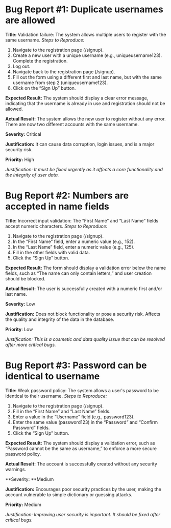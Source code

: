 # Bug Report #1: Duplicate usernames are allowed
**Title:** Validation failure: The system allows multiple users to register with the same username.
*Steps to Reproduce:*

1. Navigate to the registration page (/signup).
2. Create a new user with a unique username (e.g., uniqueusername123). Complete the registration.
3. Log out.
4. Navigate back to the registration page (/signup).
5. Fill out the form using a different first and last name, but with the same username from step 2 (uniqueusername123).
6. Click on the “Sign Up” button.

**Expected Result:**
The system should display a clear error message, indicating that the username is already in use and registration should not be allowed.

**Actual Result:**
The system allows the new user to register without any error. There are now two different accounts with the same username.

**Severity:** Critical

**Justification:** It can cause data corruption, login issues, and is a major security risk.

**Priority:** High

*Justification: It must be fixed urgently as it affects a core functionality and the integrity of user data.*

# Bug Report #2: Numbers are accepted in name fields
**Title:** Incorrect input validation: The “First Name” and “Last Name” fields accept numeric characters.
*Steps to Reproduce:*

1. Navigate to the registration page (/signup).
2. In the “First Name” field, enter a numeric value (e.g., 152).
3. In the “Last Name” field, enter a numeric value (e.g., 125).
4. Fill in the other fields with valid data.
5. Click the “Sign Up” button.

**Expected Result:**
The form should display a validation error below the name fields, such as “The name can only contain letters,” and user creation should be blocked.

**Actual Result:**
The user is successfully created with a numeric first and/or last name.

**Severity:** Low

**Justification:** Does not block functionality or pose a security risk. Affects the quality and integrity of the data in the database.

**Priority**: Low

*Justification: This is a cosmetic and data quality issue that can be resolved after more critical bugs.*

# Bug Report #3: Password can be identical to username
**Title:** Weak password policy: The system allows a user's password to be identical to their username.
*Steps to Reproduce:*

1. Navigate to the registration page (/signup).
2. Fill in the “First Name” and “Last Name” fields.
3. Enter a value in the “Username” field (e.g., password123).
4. Enter the same value (password123) in the “Password” and “Confirm Password” fields.
5. Click the “Sign Up” button.

**Expected Result:**
The system should display a validation error, such as “Password cannot be the same as username,” to enforce a more secure password policy.

**Actual Result:**
The account is successfully created without any security warnings.

**Severity: **Medium

**Justification:** Encourages poor security practices by the user, making the account vulnerable to simple dictionary or guessing attacks.

**Priority:** Medium

*Justification: Improving user security is important. It should be fixed after critical bugs.*
